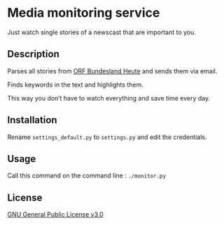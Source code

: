 # Media monitoring service

Just watch single stories of a newscast that are important to you.

## Description

Parses all stories from [ORF Bundesland Heute](https://tvthek.orf.at/profile/Vorarlberg-heute/70024) and sends them via email.

Finds keywords in the text and highlights them.

This way you don’t have to watch everything and save time every day.

## Installation
Rename `settings_default.py` to `settings.py` and edit the credentials.

## Usage
Call this command on the command line : `./monitor.py`

## License
[GNU General Public License v3.0](LICENSE)